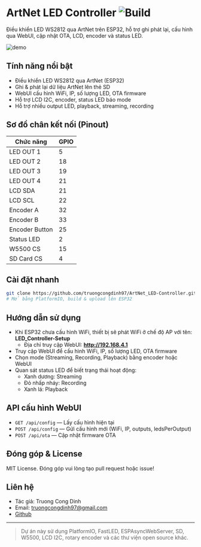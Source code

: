 # ArtNet LED Controller ![Build](https://img.shields.io/badge/build-passing-brightgreen)

Điều khiển LED WS2812 qua ArtNet trên ESP32, hỗ trợ ghi phát lại, cấu hình qua WebUI, cập nhật OTA, LCD, encoder và status LED.

![demo](docs/demo.gif)

## Tính năng nổi bật
- Điều khiển LED WS2812 qua ArtNet (ESP32)
- Ghi & phát lại dữ liệu ArtNet lên thẻ SD
- WebUI cấu hình WiFi, IP, số lượng LED, OTA firmware
- Hỗ trợ LCD I2C, encoder, status LED báo mode
- Hỗ trợ nhiều output LED, playback, streaming, recording

## Sơ đồ chân kết nối (Pinout)
| Chức năng         | GPIO |
|-------------------|------|
| LED OUT 1         | 5    |
| LED OUT 2         | 18   |
| LED OUT 3         | 19   |
| LED OUT 4         | 21   |
| LCD SDA           | 21   |
| LCD SCL           | 22   |
| Encoder A         | 32   |
| Encoder B         | 33   |
| Encoder Button    | 25   |
| Status LED        | 2    |
| W5500 CS          | 15   |
| SD Card CS        | 4    |

## Cài đặt nhanh
```sh
git clone https://github.com/truongcongdinh97/ArtNet_LED-Controller.git
# Mở bằng PlatformIO, build & upload lên ESP32
```

## Hướng dẫn sử dụng
- Khi ESP32 chưa cấu hình WiFi, thiết bị sẽ phát WiFi ở chế độ AP với tên: **LED_Controller-Setup**
  - Địa chỉ truy cập WebUI: **http://192.168.4.1**
- Truy cập WebUI để cấu hình WiFi, IP, số lượng LED, OTA firmware
- Chọn mode (Streaming, Recording, Playback) bằng encoder hoặc WebUI
- Quan sát status LED để biết trạng thái hoạt động:
  - Xanh dương: Streaming
  - Đỏ nhấp nháy: Recording
  - Xanh lá: Playback

## API cấu hình WebUI
- `GET /api/config` — Lấy cấu hình hiện tại
- `POST /api/config` — Gửi cấu hình mới (WiFi, IP, outputs, ledsPerOutput)
- `POST /api/ota` — Cập nhật firmware OTA

## Đóng góp & License
MIT License. Đóng góp vui lòng tạo pull request hoặc issue!

## Liên hệ
- Tác giả: Truong Cong Dinh
- Email: truongcongdinh97@gmail.com
- [Github](https://github.com/truongcongdinh97/ArtNet_LED-Controller)

---

> Dự án này sử dụng PlatformIO, FastLED, ESPAsyncWebServer, SD, W5500, LCD I2C, rotary encoder và các thư viện open source khác.

